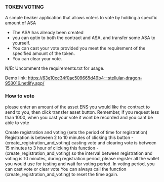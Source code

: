 ### TOKEN VOTING

A simple beaker application that allows voters to vote by holding a specific amount of ASA

- The ASA has already been created
- you can optin to both the contract and ASA, and transfer some ASA to yourself.
- You can cast your vote provided you meet the requirement of the specified amount of the token.
- You can clear your vote.

N/B: Uncomment the requirements.txt for usage.

Demo link: https://63e10cc34f0ac509665d49b4--stellular-dragon-953016.netlify.app/

### How to vote

please enter an amount of the asset ENS you would like the contract to send to you, then click transfer asset button. Remember, if you request less than 1000, when you cast your vote it wont be recorded and you cant be able to vote

Create registration and voting (sets the period of time for registration)
Registration is between 2 to 10 minutes of clicking this button - (create_registration_and_voting)
casting vote and clearing vote is between 15 minutes to 3 hour of clicking this function - (create_registration_and_voting)
so the interval between registration and voting is 10 minutes, during registration period, please register all the wallet you would use for testing and wait for voting period.
In voting period, you can cast vote or clear vote
You can always call the function (create_registration_and_voting) to reset the time again.